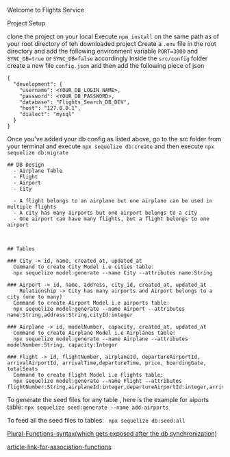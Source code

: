 Welcome to Flights Service

Project Setup

clone the project on your local
Execute `npm install` on the same path as of your root directory of teh downloaded project
Create a `.env` file in the root directory and add the following environment variable
`PORT=3000` and `SYNC_DB=true` or `SYNC_DB=false` accordingly
Inside the `src/config` folder create a new file `config.json` and then add the following piece of json

```
{
  "development": {
    "username": <YOUR_DB_LOGIN_NAME>,
    "password": <YOUR_DB_PASSWORD>,
    "database": "Flights_Search_DB_DEV",
    "host": "127.0.0.1",
    "dialect": "mysql"
  }
}
```

Once you've added your db config as listed above, go to the src folder from your terminal and execute `npx sequelize db:create` and then execute
`npx sequelize db:migrate`


```
## DB Design
  - Airplane Table
  - Flight
  - Airport
  - City 

  - A flight belongs to an airplane but one airplane can be used in multiple flights
  - A city has many airports but one airport belongs to a city
  - One airport can have many flights, but a flight belongs to one airport


  
## Tables

### City -> id, name, created_at, updated_at
  Command to create City Model i.e cities table:
  npx sequelize model:generate --name City --attributes name:String

### Airport -> id, name, address, city_id, created_at, updated_at
    Relationship -> City has many airports and Airport belongs to a city (one to many)
  Command to create Airport Model i.e airports table:
  npx sequelize model:generate --name Airport --attributes name:String,address:String,cityId:integer

### Airplane -> id, modelNumber, capacity, created_at, updated_at
  Command to create Airplane Model i.e Airplanes table:
  npx sequelize model:generate --name Airplane --attributes modelNumber:String, capacity:Integer

### Flight -> id, flightNumber, airplaneId, departureAirportId, arrivalAirportId, arrivalTime,departureTime, price, boardingGate, totalSeats
  Command to create Flight Model i.e Flights table:
  npx sequelize model:generate --name Flight --attributes flightNumber:String,airplaneId:integer,departureAirportId:integer,arrivalAirportId:integer,arrivalTime:Date,departureTime:Date,price:integer,boardingGate:String,totalSeats:integer

```
To generate the seed files for any table , here is the example for aiports table:
 `npx sequelize seed:generate --name add-airports`

To feed all the seed files to tables:
` npx sequelize db:seed:all`

[Plural-Functions-syntax(which gets exposed after the db synchronization)](https://github.com/sequelize/sequelize/blob/main/packages/core/src/associations/has-many.ts#L157)


[article-link-for-association-functions](https://medium.com/@tavilesa12/dealing-with-many-to-many-associations-in-sequelize-bddc34201b80)
